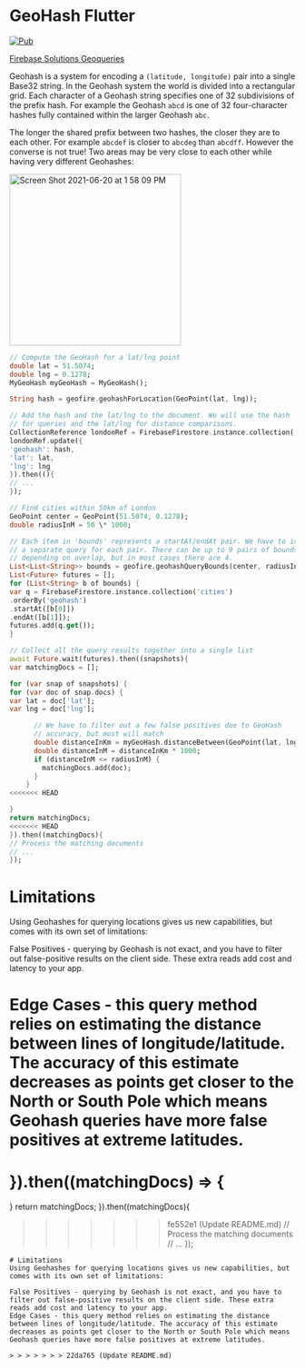 # GeoHash Flutter

<a href="https://pub.dev/packages/flutter_geo_hash"><img src="https://img.shields.io/pub/v/flutter_geo_hash.svg" alt="Pub"></a>

[Firebase Solutions Geoqueries](https://firebase.google.com/docs/firestore/solutions/geoqueries)

Geohash is a system for encoding a `(latitude, longitude)` pair into a single Base32 string. In the Geohash system the world is divided into a rectangular grid. Each character of a Geohash string specifies one of 32 subdivisions of the prefix hash. For example the Geohash `abcd` is one of 32 four-character hashes fully contained within the larger Geohash `abc`.

The longer the shared prefix between two hashes, the closer they are to each other. For example `abcdef` is closer to `abcdeg` than `abcdff`. However the converse is not true! Two areas may be very close to each other while having very different Geohashes:

<img width="302" alt="Screen Shot 2021-06-20 at 1 58 09 PM" src="https://user-images.githubusercontent.com/83901702/122663789-8e411f00-d1cf-11eb-9a84-c05246d97a0d.png">

```dart
// Compute the GeoHash for a lat/lng point
double lat = 51.5074;
double lng = 0.1278;
MyGeoHash myGeoHash = MyGeoHash();

String hash = geofire.geohashForLocation(GeoPoint(lat, lng));

// Add the hash and the lat/lng to the document. We will use the hash
// for queries and the lat/lng for distance comparisons.
CollectionReference londonRef = FirebaseFirestore.instance.collection('cities').doc('LON');
londonRef.update({
'geohash': hash,
'lat': lat,
'lng': lng
}).then((){
// ...
});

// Find cities within 50km of London
GeoPoint center = GeoPoint(51.5074, 0.1278);
double radiusInM = 50 \* 1000;

// Each item in 'bounds' represents a startAt/endAt pair. We have to issue
// a separate query for each pair. There can be up to 9 pairs of bounds
// depending on overlap, but in most cases there are 4.
List<List<String>> bounds = geofire.geohashQueryBounds(center, radiusInM);
List<Future> futures = [];
for (List<String> b of bounds) {
var q = FirebaseFirestore.instance.collection('cities')
.orderBy('geohash')
.startAt([b[0]])
.endAt([b[1]]);
futures.add(q.get());
}

// Collect all the query results together into a single list
await Future.wait(futures).then((snapshots){
var matchingDocs = [];

for (var snap of snapshots) {
for (var doc of snap.docs) {
var lat = doc['lat'];
var lng = doc['lng'];

      // We have to filter out a few false positives due to GeoHash
      // accuracy, but most will match
      double distanceInKm = myGeoHash.distanceBetween(GeoPoint(lat, lng), center);
      double distanceInM = distanceInKm * 1000;
      if (distanceInM <= radiusInM) {
        matchingDocs.add(doc);
      }
    }
<<<<<<< HEAD

}
return matchingDocs;
<<<<<<< HEAD
}).then((matchingDocs){
// Process the matching documents
// ...
});

```

# Limitations

Using Geohashes for querying locations gives us new capabilities, but comes with its own set of limitations:

False Positives - querying by Geohash is not exact, and you have to filter out false-positive results on the client side. These extra reads add cost and latency to your app.

# Edge Cases - this query method relies on estimating the distance between lines of longitude/latitude. The accuracy of this estimate decreases as points get closer to the North or South Pole which means Geohash queries have more false positives at extreme latitudes.

# }).then((matchingDocs) => {

}
return matchingDocs;
}).then((matchingDocs){

> > > > > > > fe552e1 (Update README.md)
> > > > > > > // Process the matching documents
> > > > > > > // ...
> > > > > > > });

```
# Limitations
Using Geohashes for querying locations gives us new capabilities, but comes with its own set of limitations:

False Positives - querying by Geohash is not exact, and you have to filter out false-positive results on the client side. These extra reads add cost and latency to your app.
Edge Cases - this query method relies on estimating the distance between lines of longitude/latitude. The accuracy of this estimate decreases as points get closer to the North or South Pole which means Geohash queries have more false positives at extreme latitudes.

> > > > > > > 22da765 (Update README.md)
```
